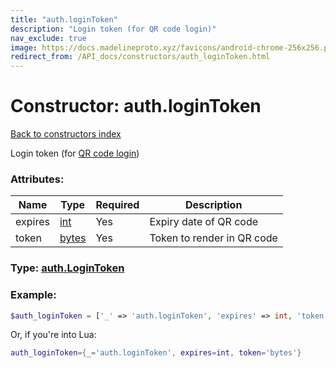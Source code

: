 ```yaml
---
title: "auth.loginToken"
description: "Login token (for QR code login)"
nav_exclude: true
image: https://docs.madelineproto.xyz/favicons/android-chrome-256x256.png
redirect_from: /API_docs/constructors/auth_loginToken.html
---
```

# Constructor: auth.loginToken  
[Back to constructors index](index.md)



Login token (for [QR code login](https://core.telegram.org/api/qr-login))

### Attributes:

| Name     |    Type       | Required | Description |
|----------|---------------|----------|-------------|
|expires|[int](../types/int.md) | Yes|Expiry date of QR code|
|token|[bytes](../types/bytes.md) | Yes|Token to render in QR code|



### Type: [auth.LoginToken](../types/auth.LoginToken.md)


### Example:

```php
$auth_loginToken = ['_' => 'auth.loginToken', 'expires' => int, 'token' => 'bytes'];
```  


Or, if you're into Lua:

```lua
auth_loginToken={_='auth.loginToken', expires=int, token='bytes'}

```


